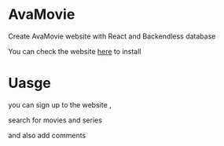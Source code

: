 # AvaMovie

Create AvaMovie website with React and Backendless database

You can check the website [here](https://pip.pypa.io/en/stable/) to install 

# Uasge

you can sign up to the website , 

search for movies and series 

and also add comments 
